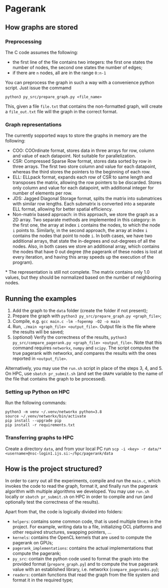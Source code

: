 # Pagerank

## How graphs are stored

### Preprocessing
The C code assumes the following:
* the first line of the file contains two integers: the first one states the number of nodes, the second one states the number of edges;
* if there are `n` nodes, all are in the range `0:n-1`

You can preprocess the graph in such a way with a convenience python script. Just issue the commamd 
```
python3 py_src/prepare_graph.py <file_name>
```
This, given a file `file.txt` that contains the non-formatted graph, will create a `file_out.txt` file will the graph in the correct format.

### Graph representations
The currently sopported ways to store the graphs in memory are the following:
* COO: COOrdinate format, stores data in three arrays for row, column and value of each datapoint. Not suitable for parallelization.
* CSR: Compressed Sparse Row format, stores data sorted by row in three arrays. The first two store column and value for each datapoint, whereas the third stores the pointers to the beginning of each row.
* ELL: ELLpack format, expands each row of CSR to same length and transposes the matrix, allowing the row pointers to be discarded. Stores only column and value for each datapoint, with additional integer for number of elements per row. 
* JDS: Jagged Diagonal Storage format, splits the matrix into submatrices with similar row lengths. Each submatrix is converted into a separate ELL format, allowing for better spatial efficiency.
* Non-matrix based approach: in this approach, we store the graph as a 2D array. Two separate methods are implemented in this category: in the first one, the array at index `i` contains the nodes, to which the node `i` points to. Similarly, in the second approach, the array at index `i` contains the nodes that point to node `i`. In both cases, we have two additional arrays, that state the in-degrees and out-degrees of all the nodes. Also, in both cases we store an additional array, which contains the nodes that have 0 out degree (the pagerank of these nodes is lost at every iteration, and having this array speeds up the execution of the program).

\* The representation is still not complete. The matrix contains only 1.0 values, but they should be normalized based on the number of neighboring nodes.

## Running the examples
1. Add the graph to the `data` folder (create the folder if not present);
2. Prepare the graph with `python3 py_src/prepare_graph.py <graph_file>`;
3. Compile, e.g. `gcc main.c -lm -fopenmp -O2 -o main`
4. Run, `./main <graph_file> <output_file>`. Output file is the file where the results will be saved;
5. (*optional*) Verify the correctness of the results, `python3 py_src/compare_pagerank.py <graph_file> <output_file>`. Note that this command requires `networkx`, `numpy` and `scipy`. The script computes the true pagerank with networkx, and compares the results with the ones reported in `<output_file>`.

Alternatively, you may use the `run.sh` script in place of the steps $3$, $4$, and $5$. On HPC, use `sbatch pr_submit.sh` (and set the `GRAPH` variable to the name of the file that contains the graph to be processed).

### Setting up Python on HPC
Run the following commands:
```
python3 -m venv ~/.venv/networkx python=3.8
source ~/.venv/networkx/bin/activate
pip install --upgrade pip
pip install -r requirements.txt
```

### Transferring graphs to HPC
Create a directory `data`, and from your local PC run `scp -i <key> -r data/* <username>@nsc-login1.ijs.si:~/hpc/pagerank/data`

## How is the project structured?
In order to carry out all the experiments, compile and run the `main.c`, which invokes the code to read the graph, format it, and finally run the pagerank algorithm with multiple algorithms we developed. You may use `run.sh` locally or `sbatch pr_submit.sh` on HPC in order to compile and run (and optionally test the correctness of the results).

Apart from that, the code is logically divided into folders:
* `helpers`: contains some common code, that is used multiple times in the project. For example, writing data to a file, initializing OCL platforms and other required structures, swapping pointers, ...
* `kernels`: contains the OpenCL kernels that are used to compute the pagerank on GPUs;
* `pagerank_implementations`: contains the actual implementations that compute the pagerank;
* `py_src`: contain the python code used to format the graph into the provided format (`prepare_graph.py`) and to compute the true pagerank value with an established library, i.e. networkx (`compare_pageranks.py`);
* `readers`: contain functions that read the graph from the file system and format it in the required type;